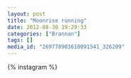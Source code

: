 ```yaml
---
layout: post
title: "Moonrise running"
date: 2012-08-30 19:29:33
categories: ["Brannan"]
tags: []
media_id: "269778903610091541_326209"
---
```


{% instagram %}
